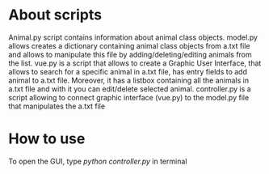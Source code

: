 # About scripts

Animal.py script contains information about animal class objects. 
model.py allows creates a dictionary containing animal class objects from a.txt file and allows to manipulate this file by adding/deleting/editing animals from the list.
vue.py is a script that allows to create a Graphic User Interface, that allows to search for a specific animal in a.txt file, has entry fields to add animal to a.txt file. Moreover, it has a listbox containing all the animals in a.txt file and with it you can edit/delete selected animal.
controller.py is a script allowing to connect graphic interface (vue.py) to the model.py file that manipulates the a.txt file

# How to use

To open the GUI, type *python controller.py* in terminal